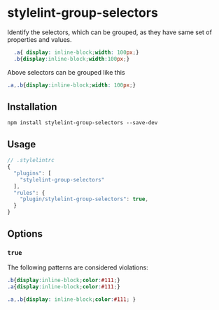 # stylelint-group-selectors
Identify the selectors, which can be grouped, as they have same set of properties and values.


```css
  .a{ display: inline-block;width: 100px;}
  .b{display:inline-block;width:100px;}

```
Above selectors can be grouped like this
```css
.a,.b{display:inline-block;width: 100px;}
```
## Installation

```
npm install stylelint-group-selectors --save-dev
```

## Usage

```js
// .stylelintrc
{
  "plugins": [
    "stylelint-group-selectors"
  ],
  "rules": {
    "plugin/stylelint-group-selectors": true,
  }
}
```
## Options

### `true`

The following patterns are considered violations:
```css
.b{display:inline-block;color:#111;}
.a{display:inline-block;color:#111;}
```
```css
.a,.b{display: inline-block;color:#111; }
```

